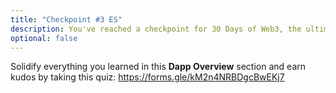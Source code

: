 ```yaml
---
title: "Checkpoint #3 ES"
description: You've reached a checkpoint for 30 Days of Web3, the ultimate online curriculum on full-stsack blockchain development.
optional: false
---
```


Solidify everything you learned in this **Dapp Overview** section and earn kudos by taking this quiz: https://forms.gle/kM2n4NRBDgcBwEKj7
